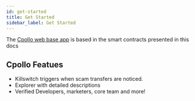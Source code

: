 ```yaml
---
id: get-started
title: Get Started
sidebar_label: Get Started
---
```



The [Cpollo web base app](https://appcpollo.info/)  is based in the smart contracts presented in this docs


## Cpollo Featues

 - Killswitch triggers when scam transfers are noticed. 
 - Explorer with detailed descriptions 
 - Verified Developers, marketers, core team and more! 



